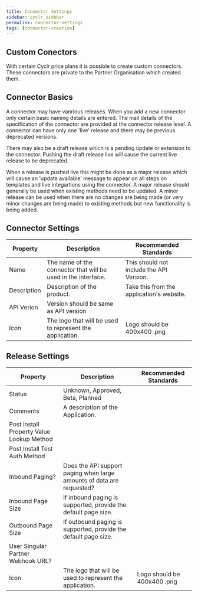 ```yaml
---
title: Connector Settings
sidebar: cyclr_sidebar
permalink: connector-settings
tags: [connector-creation]
---
```


## Custom Conectors

With certain Cyclr price plans it is possible to create custom connectors.  These connectors are private to the Partner Organisation which created them.  

## Connector Basics

A connector may have vanrious releases.  When you add a new connector only certain basic naming details are entered.  The mail details of the specification of the connector are provided at the connector release level.  A connector can have only one 'live' release and there may be previous deprecated versions.

There may also be a draft release which is a pending update or extension to the connector. Pushing the draft release live will cause the current live release to be deprecated.

When a release is pushed live this might be done as a major release which will cause an 'update available' message to appear on all steps on templates and live integartions using the connector.  A major release should generally be used when existing methods need to be updated.  A minor release can be used when there are no changes are being made (or very minor changes are being made) to existing methods but new functionality is being added.

## Connector Settings

| Property | Description | Recommended Standards |
| --- | --- | --- |
| Name | The name of the connector that will be used in the interface. | This should not include the API Version. |
| Description | Description of the product. | Take this from the application's website. |
| API Verion | Version should be same as API version| |
| Icon | The logo that will be used to represent the application. | Logo should be 400x400 .png |

## Release Settings

| Property | Description | Recommended Standards |
| --- | --- | --- |
| Status | Unknown, Approved, Beta, Planned | |
| Comments | A description of the Application.| |
| Post install Property Value Lookup Method | | |
| Post Install Test Auth Method | | |
| Inbound Paging? | Does the API support paging when large amounts of data are requested? | |
| Inbound Page Size | If inbound paging is supported, provide the default page size. | |
| Outbound Page Size | If outbound paging is supported, provide the default page size. | |
| User Singular Partner Webhook URL? | | |
| Icon | The logo that will be used to represent the application. | Logo should be 400x400 .png |
